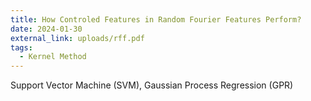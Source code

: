 ```yaml
---
title: How Controled Features in Random Fourier Features Perform?
date: 2024-01-30
external_link: uploads/rff.pdf
tags:
  - Kernel Method
---
```


Support Vector Machine (SVM), Gaussian Process Regression (GPR)

<!--more-->
